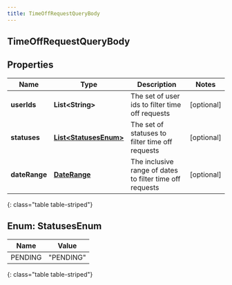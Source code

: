 ```yaml
---
title: TimeOffRequestQueryBody
---
```


## TimeOffRequestQueryBody

## Properties

| Name          | Type                                                        | Description                                              | Notes      |
| ------------- | ----------------------------------------------------------- | -------------------------------------------------------- | ---------- |
| **userIds**   | <!----><!---->**List&lt;String&gt;**<!---->                 | The set of user ids to filter time off requests          | [optional] |
| **statuses**  | <!---->[**List&lt;StatusesEnum&gt;**](#StatusesEnum)<!----> | The set of statuses to filter time off requests          | [optional] |
| **dateRange** | <!----><!---->[**DateRange**](DateRange.md)<!---->          | The inclusive range of dates to filter time off requests | [optional] |

{: class="table table-striped"}

<a name="StatusesEnum"></a>

## Enum: StatusesEnum

| Name    | Value               |
| ------- | ------------------- |
| PENDING | &quot;PENDING&quot; |

{: class="table table-striped"}
